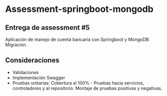 # Assessment-springboot-mongodb
## Entrega de assessment #5
Aplicación de manejo de cuenta bancaria con Springboot y MongoDB: Migración.

## Consideraciones

- Validaciones
- Implementación Swagger
- Pruebas unitarias: Cobertura al 100% - Pruebas hacia servicios, controladores y al repositorio. Montaje de pruebas positivas y negativas.
